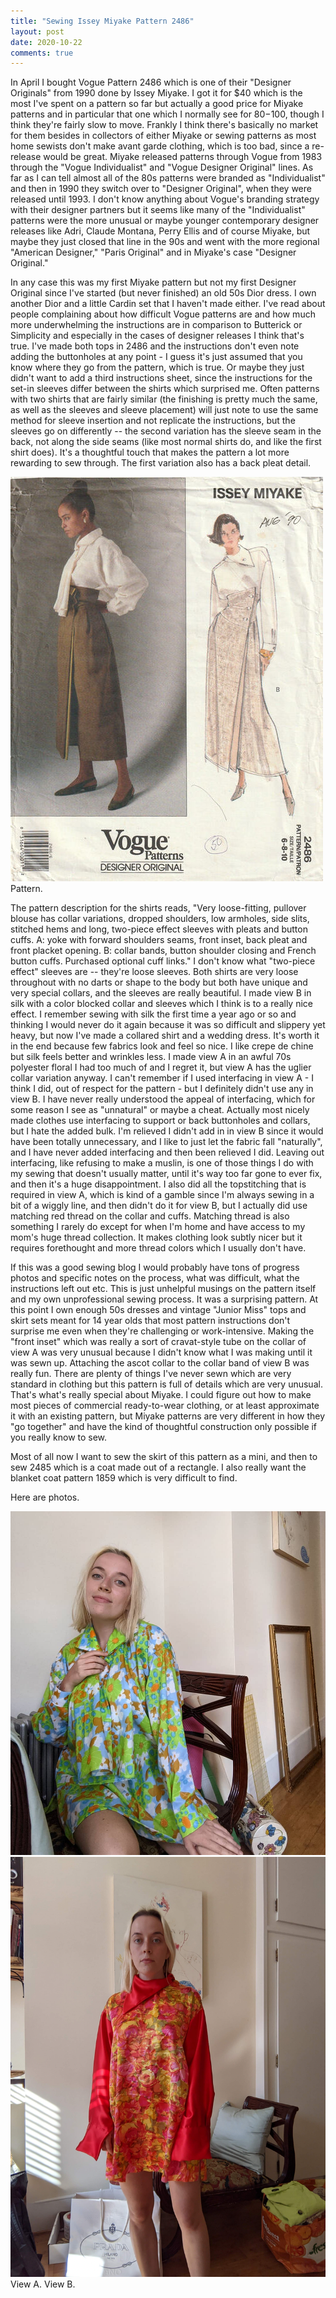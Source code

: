 ```yaml
---
title: "Sewing Issey Miyake Pattern 2486"
layout: post
date: 2020-10-22
comments: true
---
```


In April I bought Vogue Pattern 2486 which is one of their "Designer Originals" from 1990 done by Issey Miyake. I got it for $40 which is the most I've spent on a pattern so far but actually a good price for Miyake patterns and in particular that one which I normally see for $80-$100, though I think they're fairly slow to move. Frankly I think there's basically no market for them besides in collectors of either Miyake or sewing patterns as most home sewists don't make avant garde clothing, which is too bad, since a re-release would be great. Miyake released patterns through Vogue from 1983 through the "Vogue Individualist" and "Vogue Designer Original" lines. As far as I can tell almost all of the 80s patterns were branded as "Individualist" and then in 1990 they switch over to "Designer Original", when they were released until 1993. I don't know anything about Vogue's branding strategy with their designer partners but it seems like many of the "Individualist" patterns were the more unusual or maybe younger contemporary designer releases like Adri, Claude Montana, Perry Ellis and of course Miyake, but maybe they just closed that line in the 90s and went with the more regional "American Designer," "Paris Original" and in Miyake's case "Designer Original."

<p>In any case this was my first Miyake pattern but not my first Designer Original since I've started (but never finished) an old 50s Dior dress. I own another Dior and a little Cardin set that I haven't made either. I've read about people complaining about how difficult Vogue patterns are and how much more underwhelming the instructions are in comparison to Butterick or Simplicity and especially in the cases of designer releases I think that's true. I've made both tops in 2486 and the instructions don't even note adding the buttonholes at any point - I guess it's just assumed that you know where they go from the pattern, which is true. Or maybe they just didn't want to add a third instructions sheet, since the instructions for the set-in sleeves differ between the shirts which surprised me. Often patterns with two shirts that are fairly similar (the finishing is pretty much the same, as well as the sleeves and sleeve placement) will just note to use the same method for sleeve insertion and not replicate the instructions, but the sleeves go on differently -- the second variation has the sleeve seam in the back, not along the side seams (like most normal shirts do, and like the first shirt does). It's a thoughtful touch that makes the pattern a lot more rewarding to sew through. The first variation also has a back pleat detail. 

<p><img class="post-inline-image" src="/files/patterns/miyake-pattern-2486.jpg" />
Pattern.

<p>The pattern description for the shirts reads, "Very loose-fitting, pullover blouse has collar variations, dropped shoulders, low armholes, side slits, stitched hems and long, two-piece effect sleeves with pleats and button cuffs. A: yoke with forward shoulders seams, front inset, back pleat and front placket opening. B: collar bands, button shoulder closing and French button cuffs. Purchased optional cuff links." I don't know what "two-piece effect" sleeves are -- they're loose sleeves. Both shirts are very loose throughout with no darts or shape to the body but both have unique and very special collars, and the sleeves are really beautiful. I made view B in silk with a color blocked collar and sleeves which I think is to a really nice effect. I remember sewing with silk the first time a year ago or so and thinking I would never do it again because it was so difficult and slippery yet heavy, but now I've made a collared shirt and a wedding dress. It's worth it in the end because few fabrics look and feel so nice. I like crepe de chine but silk feels better and wrinkles less. I made view A in an awful 70s polyester floral I had too much of and I regret it, but view A has the uglier collar variation anyway. I can't remember if I used interfacing in view A - I think I did, out of respect for the pattern - but I definitely didn't use any in view B. I have never really understood the appeal of interfacing, which for some reason I see as "unnatural" or maybe a cheat. Actually most nicely made clothes use interfacing to support or back buttonholes and collars, but I hate the added bulk. I'm relieved I didn't add in in view B since it would have been totally unnecessary, and I like to just let the fabric fall "naturally", and I have never added interfacing and then been relieved I did. Leaving out interfacing, like refusing to make a muslin, is one of those things I do with my sewing that doesn't usually matter, until it's way too far gone to ever fix, and then it's a huge disappointment. I also did all the topstitching that is required in view A, which is kind of a gamble since I'm always sewing in a bit of a wiggly line, and then didn't do it for view B, but I actually did use matching red thread on the collar and cuffs. Matching thread is also something I rarely do except for when I'm home and have access to my mom's huge thread collection. It makes clothing look subtly nicer but it requires forethought and more thread colors which I usually don't have. 

<p>If this was a good sewing blog I would probably have tons of progress photos and specific notes on the process, what was difficult, what the instructions left out etc. This is just unhelpful musings on the pattern itself and my own unprofessional sewing process. It was a surprising pattern. At this point I own enough 50s dresses and vintage "Junior Miss" tops and skirt sets meant for 14 year olds that most pattern instructions don't surprise me even when they're challenging or work-intensive. Making the "front inset" which was really a sort of cravat-style tube on the collar of view A was very unusual because I didn't know what I was making until it was sewn up. Attaching the ascot collar to the collar band of view B was really fun. There are plenty of things I've never sewn which are very standard in clothing but this pattern is full of details which are very unusual. That's what's really special about Miyake. I could figure out how to make most pieces of commercial ready-to-wear clothing, or at least approximate it with an existing pattern, but Miyake patterns are very different in how they "go together" and have the kind of thoughtful construction only possible if you really know to sew.

<p>Most of all now I want to sew the skirt of this pattern as a mini, and then to sew 2485 which is a coat made out of a rectangle. I also really want the blanket coat pattern 1859 which is very difficult to find.

<p>Here are photos.
<p><img class="post-two-images" src="/files/patterns/2486-view-a.jpg" /> <img class="post-two-images" src="/files/patterns/2486-view-b.jpg" />
View A. View B.
